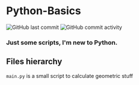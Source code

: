 # Python-Basics

![GitHub last commit](https://img.shields.io/github/last-commit/AlexandreAero/Python-Basics) ![GitHub commit activity](https://img.shields.io/github/commit-activity/m/AlexandreAero/Python-Basics)

### Just some scripts, I'm new to Python.

## Files hierarchy

``main.py`` is a small script to calculate geometric stuff
